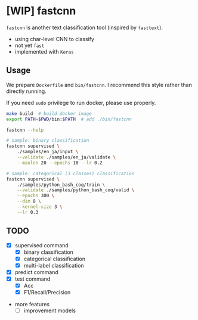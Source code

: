 # [WIP] fastcnn

`fastcnn` is another text classification tool (inspired by `fasttext`).

- using char-level CNN to classify
- not yet `fast`
- implemented with `Keras`

## Usage

We prepare `Dockerfile` and `bin/fastcnn`.
I recommend this style rather than directly running.

If you need `sudo` privilege to run docker, please use properly.

```bash
make build  # build docker image
export PATH=$PWD/bin:$PATH  # add ./bin/fastcnn

fastcnn --help

# sample: binary classification
fastcnn supervised \
    ./samples/en_ja/input \
    --validate ./samples/en_ja/validate \
    --maxlen 20 --epochs 10 --lr 0.2

# sample: categorical (3 classes) classification
fastcnn supervised \
    ./samples/python_bash_coq/train \
    --validate ./samples/python_bash_coq/valid \
    --epochs 300 \
    --dim 8 \
    --kernel-size 3 \
    --lr 0.3
```

## TODO

- [x] supervised command
    - [x] binary classification
    - [x] categorical classification
    - [x] multi-label classification
- [x] predict command
- [x] test command
    - [x] Acc
    - [x] F1/Recall/Precision
- more features
    - [ ] improvement models
